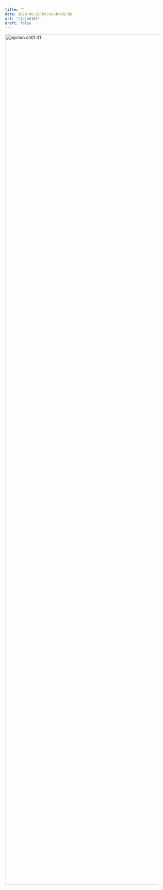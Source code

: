```yaml
---
title: ""
date: 2020-06-01T08:42:40+02:00
url: "/jojo0101"
draft: false
---
```


<div style="position:relative">
    <img src = "https://i.imgur.com/aPcnUbS.png" alt = "jojolion ch01 01" width="1772 " height="2800" />
    <a href="https://ivanodapice.netlify.app/jojo0101/" style="display:block; width:247px; height:66px; position:absolute; left: 48px; top: 275px;"></a>
    <a href="https://ivanodapice.netlify.app/jojo0101/" style="display:block; width:247px; height:66px; position:absolute; left: -48px; top: -275px;"></a>
</div>
</p>
